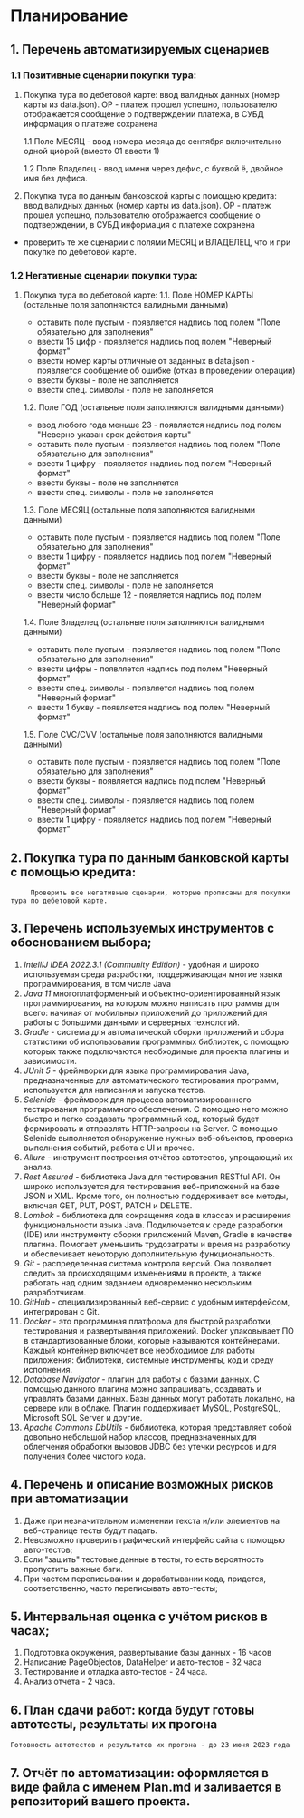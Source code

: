 # Планирование

## 1. Перечень автоматизируемых сценариев

### 1.1 Позитивные сценарии покупки тура:

1. Покупка тура по дебетовой карте: ввод валидных данных (номер карты из data.json). ОР - платеж прошел успешно,
   пользователю отображается сообщение о подтверждении платежа, в СУБД информация о платеже сохранена

   1.1 Поле МЕСЯЦ - ввод номера месяца до сентября включительно одной цифрой (вместо 01 ввести 1)

   1.2 Поле Владелец - ввод имени через дефис, с буквой ё, двойное имя без дефиса.

2. Покупка тура по данным банковской карты с помощью кредита: ввод валидных данных (номер карты из data.json). ОР -
   платеж прошел успешно, пользователю отображается сообщение о подтверждении, в СУБД информация о платеже сохранена

* проверить те же сценарии с полями МЕСЯЦ и ВЛАДЕЛЕЦ, что и при покупке по дебетовой карте.

### 1.2 Негативные сценарии покупки тура:

1. Покупка тура по дебетовой карте:
   1.1. Поле НОМЕР КАРТЫ (остальные поля заполняются валидными данными)
    * оставить поле пустым - появляется надпись под полем "Поле обязательно для заполнения"
    * ввести 15 цифр - появляется надпись под полем "Неверный формат"
    * ввести номер карты отличные от заданных в data.json - появляется сообщение об ошибке (отказ в проведении операции)
    * ввести буквы - поле не заполняется
    * ввести спец. символы - поле не заполняется

   1.2. Поле ГОД (остальные поля заполняются валидными данными)
    * ввод любого года меньше 23 - появляется надпись под полем "Неверно указан срок действия карты"
    * оставить поле пустым - появляется надпись под полем "Поле обязательно для заполнения"
    * ввести 1 цифру - появляется надпись под полем "Неверный формат"
    * ввести буквы - поле не заполняется
    * ввести спец. символы - поле не заполняется

   1.3. Поле МЕСЯЦ (остальные поля заполняются валидными данными)
    * оставить поле пустым - появляется надпись под полем "Поле обязательно для заполнения"
    * ввести 1 цифру - появляется надпись под полем "Неверный формат"
    * ввести буквы - поле не заполняется
    * ввести спец. символы - поле не заполняется
    * ввести число больше 12 - появляется надпись под полем "Неверный формат"

   1.4. Поле Владелец (остальные поля заполняются валидными данными)
    * оставить поле пустым - появляется надпись под полем "Поле обязательно для заполнения"
    * ввести цифры - появляется надпись под полем "Неверный формат"
    * ввести спец. символы - появляется надпись под полем "Неверный формат"
    * ввести 1 букву - появляется надпись под полем "Неверный формат"

   1.5. Поле CVC/CVV (остальные поля заполняются валидными данными)
    * оставить поле пустым - появляется надпись под полем "Поле обязательно для заполнения"
    * ввести буквы - появляется надпись под полем "Неверный формат"
    * ввести спец. символы - появляется надпись под полем "Неверный формат"
    * ввести 1 цифру - появляется надпись под полем "Неверный формат"

## 2. Покупка тура по данным банковской карты с помощью кредита:

         Проверить все негативные сценарии, которые прописаны для покупки тура по дебетовой карте.

## 3. Перечень используемых инструментов с обоснованием выбора;

1. *IntelliJ IDEA 2022.3.1 (Community Edition)* - удобная и широко используемая среда разработки, поддерживающая многие
   языки программирования, в том числе Java
2. *Java 11* многоплатформенный и объектно-ориентированный язык программирования, на котором можно написать программы
   для всего: начиная от мобильных приложений до приложений для работы с большими данными и серверных технологий.
3. *Gradle* - система для автоматической сборки приложений и сбора статистики об использовании программных библиотек, с
   помощью которых также подключаются необходимые для проекта плагины и зависимости.
4. *JUnit 5* - фреймворки для языка программирования Java, предназначенные для автоматического тестирования программ,
   используется для написания и запуска тестов.
5. *Selenide* - фреймворк для процесса автоматизированного тестирования программного обеспечения. С помощью него можно
   быстро и легко создавать программный код, который будет формировать и отправлять HTTP-запросы на Server. С помощью
   Selenide выполняется обнаружение нужных веб-объектов, проверка выполнения событий, работа с UI и прочее.
6. *Allure* - инструмент построения отчётов автотестов, упрощающий их анализ.
7. *Rest Assured* - библиотека Java для тестирования RESTful API. Он широко используется для тестирования веб-приложений
   на базе JSON и XML. Кроме того, он полностью поддерживает все методы, включая GET, PUT, POST, PATCH и DELETE.
8. *Lombok* - библиотека для сокращения кода в классах и расширения функциональности языка Java. Подключается к среде
   разработки (IDE) или инструменту сборки приложений Maven, Gradle в качестве плагина. Помогает уменьшить трудозатраты
   и время на разработку и обеспечивает некоторую дополнительную функциональность.
9. *Git* - распределенная система контроля версий. Она позволяет следить за происходящими изменениями в проекте, а также
   работать над одним заданием одновременно нескольким разработчикам.
10. *GitHub* - специализированный веб-сервис с удобным интерфейсом, интегрирован с Git.
11. *Docker* - это программная платформа для быстрой разработки, тестирования и развертывания приложений. Docker
    упаковывает ПО в стандартизованные блоки, которые называются контейнерами. Каждый контейнер включает все необходимое
    для работы приложения: библиотеки, системные инструменты, код и среду исполнения.
12. *Database Navigator* - плагин для работы с базами данных. С помощью данного плагина можно запрашивать, создавать и
    управлять базами данных. Базы данных могут работать локально, на сервере или в облаке. Плагин поддерживает MySQL,
    PostgreSQL, Microsoft SQL Server и другие.
13. *Apache Commons DbUtils* - библиотека, которая представляет собой довольно небольшой набор классов, предназначенных
    для облегчения обработки вызовов JDBC без утечки ресурсов и для получения более чистого кода.

## 4. Перечень и описание возможных рисков при автоматизации

1. Даже при незначительном изменении текста и/или элементов на веб-странице тесты будут падать.
2. Невозможно проверить графический интерфейс сайта с помощью авто-тестов;
3. Если "зашить" тестовые данные в тесты, то есть вероятность пропустить важные баги.
4. При частом переписывании и дорабатывании кода, придется, соответственно, часто переписывать авто-тесты;

## 5. Интервальная оценка с учётом рисков в часах;

1. Подготовка окружения, развертывание базы данных - 16 часов
2. Написание PageObjectов, DataHelper и авто-тестов - 32 часа
3. Тестирование и отладка авто-тестов - 24 часа.
4. Анализ отчета - 2 часа.

## 6. План сдачи работ: когда будут готовы автотесты, результаты их прогона

    Готовность автотестов и результатов их прогона - до 23 июня 2023 года

## 7. Отчёт по автоматизации: оформляется в виде файла с именем Plan.md и заливается в репозиторий вашего проекта.

